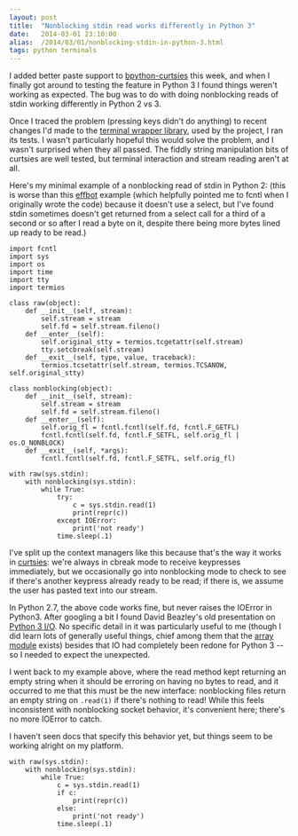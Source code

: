 ```yaml
---
layout: post
title:  "Nonblocking stdin read works differently in Python 3"
date:   2014-03-01 23:10:00
alias:  /2014/03/01/nonblocking-stdin-in-python-3.html
tags: python terminals
---
```


I added better paste support to
[bpython-curtsies](http://ballingt.com/2013/12/21/bpython-curtsies.html) this week, and when I
finally got around to testing the feature in Python 3 I found things weren't
working as expected. The bug was to do with doing nonblocking
reads of stdin working differently in Python 2 vs 3.

Once I traced the problem (pressing keys didn't do anything) to recent changes
I'd made to the [terminal wrapper library](https://github.com/thomasballinger/curtsies),
used by the project, I ran its tests. I wasn't particularly hopeful this
would solve the problem, and I wasn't surprised when they all passed.
The fiddly string manipulation bits of curtsies are
well tested, but terminal interaction and stream reading aren't at all.

Here's my minimal example of a nonblocking read of stdin in Python 2:
(this is worse than this [effbot](http://effbot.org/pyfaq/how-do-i-get-a-single-keypress-at-a-time.htm) example (which
helpfully pointed me to fcntl when I originally wrote the code) because it
doesn't use a select, but I've
found stdin sometimes doesn't get returned from a select call for a third of a second or so
after I read a byte on it, despite there being more bytes lined up ready to be
read.)

    import fcntl
    import sys
    import os
    import time
    import tty
    import termios

    class raw(object):
        def __init__(self, stream):
            self.stream = stream
            self.fd = self.stream.fileno()
        def __enter__(self):
            self.original_stty = termios.tcgetattr(self.stream)
            tty.setcbreak(self.stream)
        def __exit__(self, type, value, traceback):
            termios.tcsetattr(self.stream, termios.TCSANOW, self.original_stty)

    class nonblocking(object):
        def __init__(self, stream):
            self.stream = stream
            self.fd = self.stream.fileno()
        def __enter__(self):
            self.orig_fl = fcntl.fcntl(self.fd, fcntl.F_GETFL)
            fcntl.fcntl(self.fd, fcntl.F_SETFL, self.orig_fl | os.O_NONBLOCK)
        def __exit__(self, *args):
            fcntl.fcntl(self.fd, fcntl.F_SETFL, self.orig_fl)

    with raw(sys.stdin):
        with nonblocking(sys.stdin):
            while True:
                try:
                    c = sys.stdin.read(1)
                    print(repr(c))
                except IOError:
                    print('not ready')
                time.sleep(.1)

I've split up the context managers like this because that's the way it works
in [curtsies](https://github.com/thomasballinger/curtsies): we're always in
cbreak mode to receive keypresses immediately, but we occasionally go into
nonblocking mode to check to see if there's another keypress already ready to
be read; if there is, we assume the user has pasted text into our stream.

In Python 2.7, the above code works fine, but never raises the IOError in
Python3. After googling a bit I found
David Beazley's old presentation on [Python 3 I/O](http://www.slideshare.net/dabeaz/mastering-python-3-io-version-2).
No specific detail in it was particularly useful to me (though I did learn
lots of generally useful things, chief among them that the [array
module](http://docs.python.org/2/library/array.html) exists) besides that
IO had completely been redone for Python 3 -- so I needed to expect the
unexpected.

I went back to my example above, where the read method kept
returning an empty string when it should be erroring on having no bytes to
read, and it
occurred to me that this must be the new interface: nonblocking files return
an empty string on `.read(1)` if there's nothing to read! While this feels
inconsistent with nonblocking socket behavior, it's convenient here; there's
no more IOError to catch.

I haven't seen docs that specify this behavior yet, but things seem to be
working alright on my platform.

    with raw(sys.stdin):
        with nonblocking(sys.stdin):
            while True:
                c = sys.stdin.read(1)
                if c:
                    print(repr(c))
                else:
                    print('not ready')
                time.sleep(.1)
